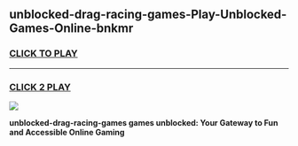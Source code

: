 
## unblocked-drag-racing-games-Play-Unblocked-Games-Online-bnkmr
<h3>
<a href="https://premium76.site?title=unblocked-drag-racing-games&ref=25A">CLICK TO PLAY</a></h3>
<hr>

<h3>
<a href="https://premium76.site?title=unblocked-drag-racing-games&ref=25A">CLICK 2 PLAY</a>
  
</h3>

<a href="https://premium76.site?title=unblocked-drag-racing-games&ref=25A"><img src="https://clearcache.store/games.png"></a>


**unblocked-drag-racing-games games unblocked: Your Gateway to Fun and Accessible Online Gaming**
